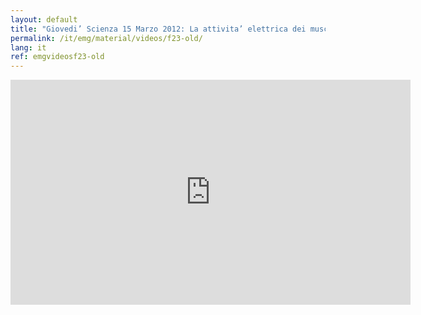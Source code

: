 ```yaml
---
layout: default
title: "Giovedi’ Scienza 15 Marzo 2012: La attivita’ elettrica dei muscoli e le sue applicazioni"
permalink: /it/emg/material/videos/f23-old/
lang: it
ref: emgvideosf23-old
---
```


<iframe width="640" height="360" src="https://www.youtube-nocookie.com/embed/yyQ6dyEN19Y?rel=0&loop=1&modestbranding=1&playlist=yyQ6dyEN19Y" frameborder="0" allow="autoplay; encrypted-media" allowfullscreen></iframe>
